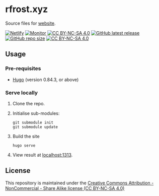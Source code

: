 # rfrost.xyz

Source files for [website][website].

[![Netlify][netlify-shield]][netlify]
[![Monitor][website-status-shield]][website]
[![CC BY-NC-SA 4.0][github-issues-shield]][github-issues]
[![GitHub latest release][github-release-shield+]][github-release]
[![GitHub repo size][github-repo-size-shield]][github-repo]
[![CC BY-NC-SA 4.0][cc-by-nc-sa-shield]][cc-by-nc-sa]

<!--[![Netlify Status](https://api.netlify.com/api/v1/badges/639fb7a9-1d1a-40b2-9286-1d2163e8965e/deploy-status)](https://app.netlify.com/sites/rfrost-xyz/deploys) -->

## Usage

### Pre-requisites
* [Hugo](https://gohugo.io/getting-started/installing/) (version 0.84.3, or above)

### Serve locally

1. Clone the repo.
2. Initialise sub-modules:
   
	```
	git submodule init
	git submodule update
	```

2. Build the site
	```
	hugo serve
	```
3. View result at [localhost:1313](http://localhost:1313/).

## License
<!-- https://github.com/santisoler/cc-licenses -->

This repository is maintained under the [Creative Commons Attribution - NonCommercial - Share Alike license (CC BY-NC-SA 4.0)][cc-by-nc-sa]

[netlify-shield]: https://img.shields.io/netlify/639fb7a9-1d1a-40b2-9286-1d2163e8965e
[netlify]: https://app.netlify.com/sites/rfrost-xyz/deploys
[website]: https://rfrost.xyz
[website-status-shield]: https://img.shields.io/website?down_color=lightgrey&down_message=offline&up_color=brightgreen&up_message=online&url=https%3A%2F%2Frfrost.xyz
[cc-by-nc-sa]: http://creativecommons.org/licenses/by-nc-sa/4.0/
[cc-by-nc-sa-shield]: https://img.shields.io/badge/License-CC%20BY--NC--SA%204.0-lightgrey.svg
[github-repo]: https://github.com/rdfrost/rfrost-xyz/
[github-repo-size-shield]: https://img.shields.io/github/repo-size/rdfrost/rfrost-xyz
[github-issues]: https://github.com/rdfrost/rfrost-xyz/issues
[github-issues-shield]: https://img.shields.io/github/issues/rdfrost/rfrost-xyz
[github-release]: https://github.com/rdfrost/rfrost-xyz/releases/latest
[github-release-shield]: https://img.shields.io/github/v/release/rdfrost/rfrost-xyz?color=blue
[github-release-shield+]: https://img.shields.io/github/v/release/rdfrost/rfrost-xyz?color=blue&include_prereleases

